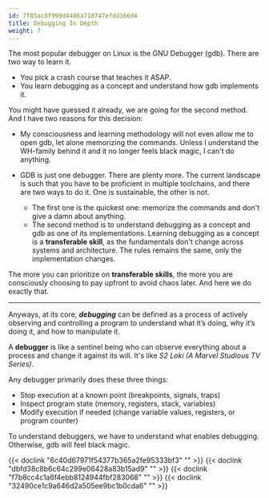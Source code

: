 ```yaml
---
id: 7f85ac8f999d4486a718747efdd166d4
title: Debugging In Depth
weight: 7
---
```


The most popular debugger on Linux is the GNU Debugger (gdb). There are two way to learn it.

- You pick a crash course that teaches it ASAP.
- You learn debugging as a concept and understand how gdb implements it.

You might have guessed it already, we are going for the second method. And I have two reasons for this decision:

- My consciousness and learning methodology will not even allow me to open gdb, let alone memorizing the commands. Unless I understand the WH-family behind it and it no longer feels black magic, I can't do anything.

- GDB is just one debugger. There are plenty more. The current landscape is such that you have to be proficient in multiple toolchains, and there are two ways to do it. One is sustainable, the other is not.

  - The first one is the quickest one: memorize the commands and don't give a damn about anything.
  - The second method is to understand debugging as a concept and gdb as one of its implementations. Learning debugging as a concept is a **transferable skill**, as the fundamentals don't change across systems and architecture. The rules remains the same, only the implementation changes.

The more you can prioritize on **transferable skills**, the more you are consciously choosing to pay upfront to avoid chaos later. And here we do exactly that.

---

Anyways, at its core, _**debugging**_ can be defined as a process of actively observing and controlling a program to understand what it’s doing, why it’s doing it, and how to manipulate it.

A **debugger** is like a sentinel being who can observe everything about a process and change it against its will. It's like _S2 Loki (A Marvel Studious TV Series)_.

Any debugger primarily does these three things:

* Stop execution at a known point (breakpoints, signals, traps)
* Inspect program state (memory, registers, stack, variables)
* Modify execution if needed (change variable values, registers, or program counter)

To understand debuggers, we have to understand what enables debugging. Otherwise, gdb will feel black magic.

{{< doclink "6c40d67971f54377b365a2fe95333bf3" "" >}}
{{< doclink "dbfd38c8b6c64c299e06428a83b15ad9" "" >}}
{{< doclink "f7b8cc4c1a6f4ebb8124944fbf283068" "" >}}
{{< doclink "32490ce1c9a646d2a505ee9bc1b0cda6" "" >}}